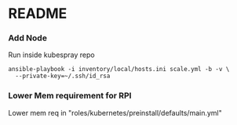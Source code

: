 # README

### Add Node
Run inside kubespray repo
```
ansible-playbook -i inventory/local/hosts.ini scale.yml -b -v \
  --private-key=~/.ssh/id_rsa
```

### Lower Mem requirement for RPI
Lower mem req in "roles/kubernetes/preinstall/defaults/main.yml"